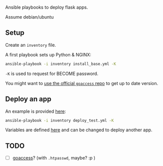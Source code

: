 Ansible playbooks to deploy flask apps.

Assume debian/ubuntu

## Setup

Create an `inventory` file.

A first playbook sets up Python & NGINX:

```bash
ansible-playbook -i inventory install_base.yml -K
```

`-K` is used to request for BECOME password.

You might want to [use the official `goaccess` repo](https://goaccess.io/download#official-repo) to get up to date version.

## Deploy an app

An example is provided [here](deploy_test.yml):

```bash
ansible-playbook -i inventory deploy_test.yml -K
```

Variables are defined [here](group_vars/all.yml) and can be changed to deploy another app.

## TODO

- [ ] [goaccess](https://goaccess.io/)? (with `.htpasswd`, maybe? :p )
